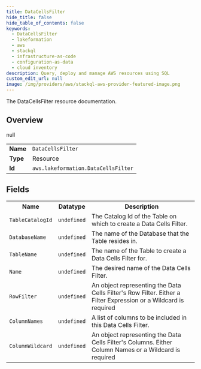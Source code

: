 ```yaml
---
title: DataCellsFilter
hide_title: false
hide_table_of_contents: false
keywords:
  - DataCellsFilter
  - lakeformation
  - aws
  - stackql
  - infrastructure-as-code
  - configuration-as-data
  - cloud inventory
description: Query, deploy and manage AWS resources using SQL
custom_edit_url: null
image: /img/providers/aws/stackql-aws-provider-featured-image.png
---
```

The DataCellsFilter resource documentation.

## Overview
<table><tbody>
<tr><td><b>Name</b></td><td><code>DataCellsFilter</code></td></tr>
<tr><td><b>Type</b></td><td>Resource</td></tr>
null
<tr><td><b>Id</b></td><td><code>aws.lakeformation.DataCellsFilter</code></td></tr>
</tbody></table>

## Fields
<table><tbody>
<tr><th>Name</th><th>Datatype</th><th>Description</th></tr>
<tr><td><code>TableCatalogId</code></td><td><code>undefined</code></td><td>The Catalog Id of the Table on which to create a Data Cells Filter.</td></tr><tr><td><code>DatabaseName</code></td><td><code>undefined</code></td><td>The name of the Database that the Table resides in.</td></tr><tr><td><code>TableName</code></td><td><code>undefined</code></td><td>The name of the Table to create a Data Cells Filter for.</td></tr><tr><td><code>Name</code></td><td><code>undefined</code></td><td>The desired name of the Data Cells Filter.</td></tr><tr><td><code>RowFilter</code></td><td><code>undefined</code></td><td>An object representing the Data Cells Filter's Row Filter. Either a Filter Expression or a Wildcard is required</td></tr><tr><td><code>ColumnNames</code></td><td><code>undefined</code></td><td>A list of columns to be included in this Data Cells Filter.</td></tr><tr><td><code>ColumnWildcard</code></td><td><code>undefined</code></td><td>An object representing the Data Cells Filter's Columns. Either Column Names or a Wildcard is required</td></tr>
</tbody></table>